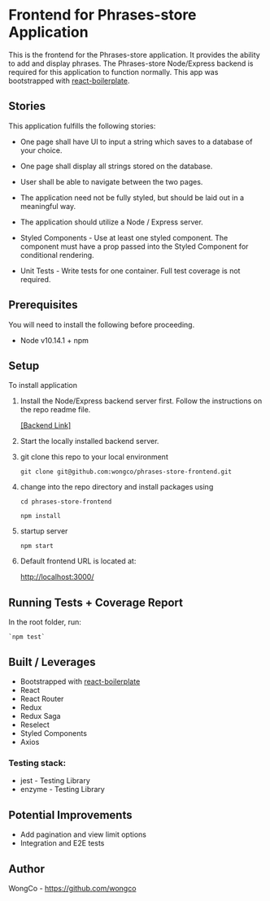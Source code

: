 # Frontend for Phrases-store Application

This is the frontend for the Phrases-store application. It provides the ability to add and display phrases. The Phrases-store Node/Express backend is required for this application to function normally. This app was bootstrapped with [react-boilerplate](https://github.com/react-boilerplate/react-boilerplate).

## Stories

This application fulfills the following stories:

- One page shall have UI to input a string which saves to a database of your choice.

- One page shall display all strings stored on the database.

- User shall be able to navigate between the two pages.

- The application need not be fully styled, but should be laid out in a meaningful way.

- The application should utilize a Node / Express server.

- Styled Components - Use at least one styled component. The component must have a prop passed into the Styled Component for conditional rendering.

- Unit Tests - Write tests for one container. Full test coverage is not required.

## Prerequisites

You will need to install the following before proceeding.

- Node v10.14.1 + npm

## Setup

To install application

1. Install the Node/Express backend server first. Follow the instructions on the repo readme file.

   [[Backend Link]](https://github.com/wongco/phrases-store-backend)

2. Start the locally installed backend server.

3. git clone this repo to your local environment

   `git clone git@github.com:wongco/phrases-store-frontend.git`

4. change into the repo directory and install packages using

   `cd phrases-store-frontend`

   `npm install`

5. startup server

   `npm start`

6. Default frontend URL is located at:

   [http://localhost:3000/](http://localhost:3000/)

## Running Tests + Coverage Report

In the root folder, run:

    `npm test`

## Built / Leverages

- Bootstrapped with [react-boilerplate](https://github.com/react-boilerplate/react-boilerplate)
- React
- React Router
- Redux
- Redux Saga
- Reselect
- Styled Components
- Axios

### Testing stack:

- jest - Testing Library
- enzyme - Testing Library

## Potential Improvements

- Add pagination and view limit options
- Integration and E2E tests

## Author

WongCo - https://github.com/wongco
